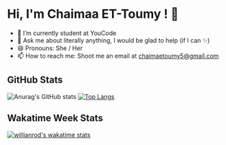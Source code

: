 # Hi, I'm Chaimaa ET-Toumy ! 👋

- 🔭 I’m currently student at YouCode 
- 💬 Ask me about literally anything, I would be glad to help (if I can ✨)
- 😄 Pronouns: She / Her
- 📫 How to reach me: Shoot me an email at chaimaetoumy5@gmail.com

## GitHub Stats

![Anurag's GitHub stats](https://github-readme-stats.vercel.app/api?username=chaimaa-et-toumy&show_icons=true) [![Top Langs](https://github-readme-stats.vercel.app/api/top-langs/?username=chaimaa-et-toumy&layout=compact)](https://github.com/anuraghazra/github-readme-stats)

## Wakatime Week Stats
[![willianrod's wakatime stats](https://github-readme-stats.vercel.app/api/wakatime?username=chaimaa-et-toumy)](https://github.com/anuraghazra/github-readme-stats)
